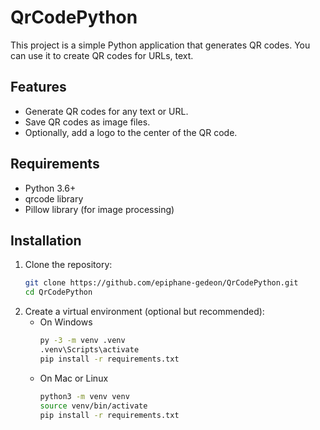 # QrCodePython

This project is a simple Python application that generates QR codes. You can use it to create QR codes for URLs, text.

## Features

- Generate QR codes for any text or URL.
- Save QR codes as image files.
- Optionally, add a logo to the center of the QR code.

## Requirements

- Python 3.6+
- qrcode library
- Pillow library (for image processing)

## Installation

1. Clone the repository:
   ```bash
   git clone https://github.com/epiphane-gedeon/QrCodePython.git
   cd QrCodePython
2. Create a virtual environment (optional but recommended):
   - On Windows
      ```bash
      py -3 -m venv .venv
      .venv\Scripts\activate
      pip install -r requirements.txt

   - On Mac or Linux
      ```bash
      python3 -m venv venv
      source venv/bin/activate
      pip install -r requirements.txt
